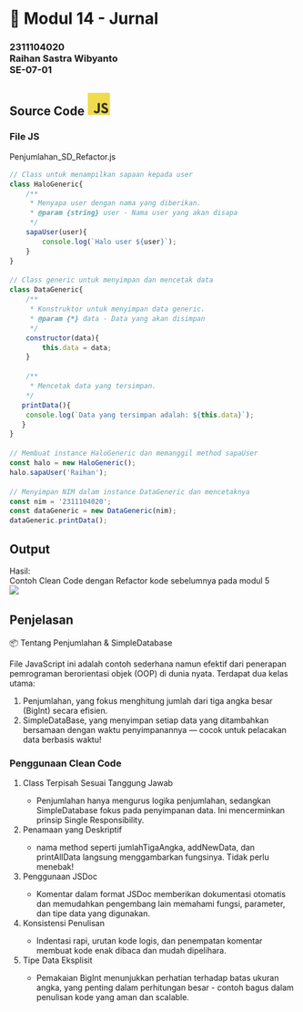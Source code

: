 # 📘 Modul 14 - Jurnal

### 2311104020<br> Raihan Sastra Wibyanto<br> SE-07-01

##  Source Code <img src="https://github.com/devicons/devicon/blob/master/icons/javascript/javascript-original.svg" title="JavaScript" alt="JavaScript" width="40" height="40"/>
### File JS
Penjumlahan_SD_Refactor.js
```js
// Class untuk menampilkan sapaan kepada user
class HaloGeneric{
    /**
     * Menyapa user dengan nama yang diberikan.
     * @param {string} user - Nama user yang akan disapa
     */
    sapaUser(user){
        console.log(`Halo user ${user}`);
    }
}

// Class generic untuk menyimpan dan mencetak data
class DataGeneric{
    /**
     * Konstruktor untuk menyimpan data generic.
     * @param {*} data - Data yang akan disimpan   
     */
    constructor(data){
        this.data = data;
    }

    /** 
     * Mencetak data yang tersimpan.    
    */
   printData(){
    console.log(`Data yang tersimpan adalah: ${this.data}`);
   }
}

// Membuat instance HaloGeneric dan memanggil method sapaUser
const halo = new HaloGeneric();
halo.sapaUser('Raihan');

// Menyimpan NIM dalam instance DataGeneric dan mencetaknya
const nim = '2311104020';
const dataGeneric = new DataGeneric(nim);
dataGeneric.printData();
```

## Output
Hasil:<br>
Contoh Clean Code dengan Refactor kode sebelumnya pada modul 5<br>
<img src="https://github.com/user-attachments/assets/46dc6b6f-10d7-4bc1-8077-133bc48eaa24" width=300><br>

## Penjelasan
📦 Tentang Penjumlahan & SimpleDatabase
<P>
File JavaScript ini adalah contoh sederhana namun efektif dari penerapan pemrograman berorientasi objek (OOP) di dunia nyata. Terdapat dua kelas utama:
</P>

<ol>
  <li>
    Penjumlahan, yang fokus menghitung jumlah dari tiga angka besar (BigInt) secara efisien.    
  </li>
  <li>
    SimpleDataBase, yang menyimpan setiap data yang ditambahkan bersamaan dengan waktu penyimpanannya — cocok untuk pelacakan data berbasis waktu!
  </li>
</ol>

### Penggunaan Clean Code

<ol>
  <li>
    Class Terpisah Sesuai Tanggung Jawab
  </li>
  <ul>
    <li>
      Penjumlahan hanya mengurus logika penjumlahan, sedangkan SimpleDatabase fokus pada penyimpanan data. Ini mencerminkan prinsip Single Responsibility.
    </li>
  </ul>
  <li>
   Penamaan yang Deskriptif
  </li>
  <ul>
    <li>
      nama method seperti jumlahTigaAngka, addNewData, dan printAllData langsung menggambarkan fungsinya. Tidak perlu menebak!
    </li>
  </ul>
  <li>
    Penggunaan JSDoc
  </li>
  <ul>
    <li>
      Komentar dalam format JSDoc memberikan dokumentasi otomatis dan memudahkan pengembang lain memahami fungsi, parameter, dan tipe data yang digunakan.
    </li>
  </ul>
   <li>
    Konsistensi Penulisan
  </li>
  <ul>
    <li>
      Indentasi rapi, urutan kode logis, dan penempatan komentar membuat kode enak dibaca dan mudah dipelihara.
    </li>
  </ul>
  <li>
    Tipe Data Eksplisit
  </li>
  <ul>
    <li>
      Pemakaian BigInt menunjukkan perhatian terhadap batas ukuran angka, yang penting dalam perhitungan besar - contoh bagus dalam penulisan kode yang aman dan scalable.
    </li>
  </ul>
</ol>







